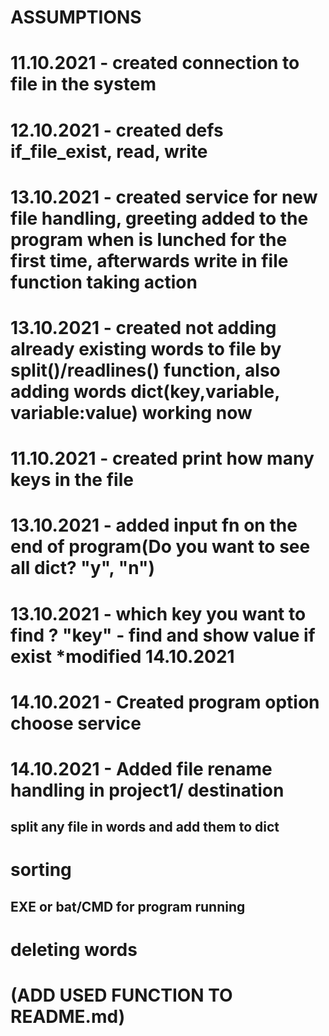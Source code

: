 # ASSUMPTIONS
# 11.10.2021 - created connection to file in the system
# 12.10.2021 - created defs  if_file_exist, read, write 
# 13.10.2021 - created service for new file handling, greeting added to the program when is lunched for the first time, afterwards write in file function taking action
# 13.10.2021 - created not adding already existing words to file by split()/readlines() function, also adding words dict(key,variable, variable:value) working now
# 11.10.2021 - created print how many keys in the file
# 13.10.2021 - added input fn on the end of program(Do you want to see all dict? "y", "n")
# 13.10.2021 - which key you want to find ? "key" - find and show value if exist *modified 14.10.2021
# 14.10.2021 - Created program option choose service

# 14.10.2021 - Added file rename handling in project1/ destination
##  split any file in words and add them to dict
# sorting
## EXE or bat/CMD for program running
# deleting words

<!-- added instruction to main.py -->

# (ADD USED FUNCTION TO README.md)